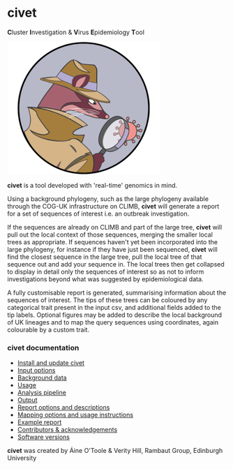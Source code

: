 # civet
**C**luster **I**nvestigation & **V**irus **E**pidemiology **T**ool

<img src="./doc_figures/civet_logo.png" width="350">

<strong>civet</strong> is a tool developed with 'real-time' genomics in mind. 

Using a background phylogeny, such as the large phylogeny available through the COG-UK infrastructure on CLIMB, <strong>civet</strong> will generate a report for a set of sequences of interest i.e. an outbreak investigation. 

If the sequences are already on CLIMB and part of the large tree, <strong>civet</strong> will pull out the local context of those sequences, merging the smaller local trees as appropriate. If sequences haven't yet been incorporated into the large phylogeny, for instance if they have just been sequenced, <strong>civet</strong> will find the closest sequence in the large tree, pull the local tree of that sequence out and add your sequence in. The local trees then get collapsed to display in detail only the sequences of interest so as not to inform investigations beyond what was suggested by epidemiological data. 

A fully customisable report is generated, summarising information about the sequences of interest. The tips of these trees can be coloured by any categorical trait present in the input csv, and additional fields added to the tip labels. Optional figures may be added to describe the local background of UK lineages and to map the query sequences using coordinates, again colourable by a custom trait. 


### civet documentation
  * [Install and update civet](./installation.md)
  * [Input options](./input_options.md)
  * [Background data](./background_data.md)
  * [Usage](./usage.md)
  * [Analysis pipeline](./analysis_pipeline.md)
  * [Output](./output.md)
  * [Report options and descriptions](./report_docs.md)
  * [Mapping options and usage instructions](./map_options_docs.md)
  * [Example report](./civet_report_example.md)
  * [Contributors & acknowledgements](./acknowledgements.md)
  * [Software versions](./acknowledgements.md)



<strong>civet</strong> was created by Áine O'Toole & Verity Hill, Rambaut Group, Edinburgh University